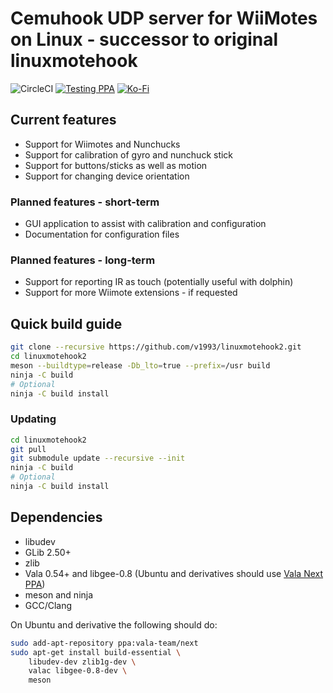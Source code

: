 # Cemuhook UDP server for WiiMotes on Linux - successor to original linuxmotehook

![CircleCI](https://img.shields.io/circleci/build/github/v1993/linuxmotehook2)
[![Testing PPA](https://img.shields.io/badge/Nightly%20builds-PPA-orange)](https://launchpad.net/~v19930312/+archive/ubuntu/linuxmotehook2-testing)
[![Ko-Fi](https://img.shields.io/badge/support-Ko--Fi-brightgreen)](https://ko-fi.com/v19930312)

## Current features

* Support for Wiimotes and Nunchucks
* Support for calibration of gyro and nunchuck stick
* Support for buttons/sticks as well as motion
* Support for changing device orientation

### Planned features - short-term

* GUI application to assist with calibration and configuration
* Documentation for configuration files

### Planned features - long-term

* Support for reporting IR as touch (potentially useful with dolphin)
* Support for more Wiimote extensions - if requested

## Quick build guide

```bash
git clone --recursive https://github.com/v1993/linuxmotehook2.git
cd linuxmotehook2
meson --buildtype=release -Db_lto=true --prefix=/usr build
ninja -C build
# Optional
ninja -C build install
```

### Updating
```bash
cd linuxmotehook2
git pull
git submodule update --recursive --init
ninja -C build
# Optional
ninja -C build install
```

## Dependencies
* libudev
* GLib 2.50+
* zlib
* Vala 0.54+ and libgee-0.8 (Ubuntu and derivatives should use [Vala Next PPA](https://launchpad.net/~vala-team/+archive/ubuntu/next))
* meson and ninja
* GCC/Clang

On Ubuntu and derivative the following should do:

```bash
sudo add-apt-repository ppa:vala-team/next
sudo apt-get install build-essential \
    libudev-dev zlib1g-dev \
    valac libgee-0.8-dev \  
    meson
```

